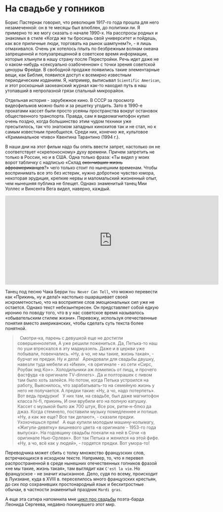 # На свадьбе у гопников

Борис Пастернак говорил, что революция 1917-го года прошла для него незамеченной: он в те месяцы был влюблен, до политики ли. Я примерно то же могу сказать о начале 1990-х. На расспросы родных и знакомых в стиле «Когда же ты бросишь свой университет и пойдешь, как все приличные люди, торговать на рынок шампунем?», - я лишь отмахивался. Очень уж хотелось плыть по безбрежным волнам океана запрещенной и полузапрещенной в советское время информации, которые хлынули в нашу страну после Перестройки. Речь идет даже не о каком-нибудь «сексуально озабоченном» с точки зрения советской цензуры Фрейде. В свободной продаже появились такие элементарные вещи, как Библия, появился доступ к всемирно известным периодическим изданиям. Я, например, выписывал `Scientific American`, и этот роскошный заокеанский журнал как-то находил путь в наш утопавший в непролазной грязи спальный микрорайон. 

Отдельная история - зарубежное кино. В СССР за просмотр видеофильмов можно было и за решетку угодить. Зато в 1990-е прокатами кассет были просто усеяны пространства вокруг остановок общественного транспорта. Правда, сам я видеомагнитофон купил очень поздно, когда большинство этим чудом техники уже пресытилось, так что знатоком западных кинохитов так и не стал, но к самым известным приобщился. Среди них, конечно же, культовое «Криминальное чтиво» Квентина Тарантино (1994 г.).

В наши дни на этот фильм надо бы опять ввести запрет, настолько он не соответствует «скрепоносному» духу времени. Причем запретить не только в России, но и в США. Одна только фраза: «Ты видел у моих ворот табличку с надписью «Склад <s>окончивших жизнь афроамериканцев</s>?» чего только стоит по нынешним временам. Чтобы воспринимать все это без истерик, нужно добротное чувство юмора, некоторая эрудиция, крепкие нервы и маломальский жизненный опыт, чем нынешняя публика не блещет. Однако знаменитый танец Мии Уоллес и Винсента Вега видел, наверно, каждый.

<iframe width="690" height="288" src="https://www.youtube.com/embed/WSLMN6g_Od4" title="Pulp Fiction - Dance Scene (HQ)" frameborder="0" allow="accelerometer; autoplay; clipboard-write; encrypted-media; gyroscope; picture-in-picture; web-share" allowfullscreen></iframe>

Танец под песню Чака Берри `You Never Can Tell`, что можно перевести как «Прикинь, ну и дела!» настолько ошарашивает своей искрометностью, что на восприятие слов эмоциональных сил уже не остается. Однако текст небезынтересен. Он представляет собой едкую иронию по поводу того, что в у нас советское время называлось «обывательским стилем жизни». Перевожу, используя отечественные понятия вместо американских, чтобы сделать суть текста более понятной.

> &nbsp;
Смотри-ка, парень с девушкой еще не достигли совершеннолетия,
А уже решили пожениться.
Да, Петька-то наш по уши втрескался в эту мадмуазель.
Даже и в церкви уже побывали, повенчались.
«Ну, а чо, не мы такие, жизнь такая», - бурчат их предки. Ну и дела!
&nbsp;
Арендовали для свадьбы двушку, навезли туда мебели из «Икеи»,
<в оригинале - из сети «Сирс, Роубак энд Ко»>.
Холодильники аж ломились от пицц, и прочего фастфуда <в оригинале TV-dinners>. 
Да и полторашек с пивом там было хоть залейся.
Но потом, когда Петька устроился на работу,
Выяснилось, что зарабатывать-то на семейную жизнь у него не получается.
А предки такие: «Ну, а чо, надо потерпеть». 
Вот ведь придурки!
&nbsp;
У них там, на свадьбе, был даже магнитофон класса hi-fi, прикинь, 
И они врубили его на полную катушку.
Кассет с музыкой было аж 700 штук,
Все рок, ритм-н-блюз да джаз.
Когда стемнело, поставили музыку помедленнее и потише.
«Ну, а как же еще? Все так делают», - сказали предки. Ухохочешься прям!
&nbsp;
А еще купили молодым машину-колымагу,
«Жигули-девятку» вишневого цвета <в оригинале - 1953-го года выпуска>.
На годовщину свадьбы поехали на ней в Сочи <в оригинале Нью-Орлеан>.
Вот так Петька и женился на этой фифе.
«Ну, а чо, всё как у людей», - гордятся предки. Вот умора-то!

Переводчика  может сбить с толку множество французских слов, встречающихся в исходном тексте. Например, то, что я перевел распространенной в среде нынешних отечественных гопников фразой «не мы такие, жизнь такая», там выглядит как `C'est la vie`. Но французское - не значит изысканное. Дело, судя по всему, происходит в Луизиане, куда в XVIII в. переселилось много французских крестьян, до сих пор сохранивших простонародный язык и бесхитростные обычаи, в частности знаменитый праздник `Mardi gras`.

А еще эта сатира напомнила мне [цикл про свадьбы](https://www.youtube.com/watch?v=qK6quTOUYvc) поэта-барда Леонида Сергеева, недавно покинувшего этот мир.

